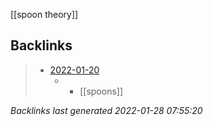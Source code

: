 [[spoon theory]]

## Backlinks

> - [2022-01-20](2022-01-20.md)
>   - -	[[spoons]]

_Backlinks last generated 2022-01-28 07:55:20_
